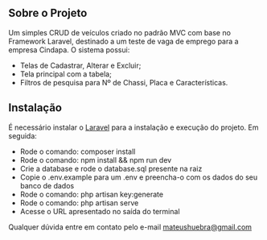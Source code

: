 ## Sobre o Projeto

Um simples CRUD de veículos criado no padrão MVC com base no Framework Laravel, destinado a um teste de vaga de emprego para a empresa Cindapa. O sistema possui:

- Telas de Cadastrar, Alterar e Excluir;
- Tela principal com a tabela;
- Filtros de pesquisa para Nº de Chassi, Placa e Características.

## Instalação

É necessário instalar o [Laravel](https://laravel.com/docs) para a instalação e execução do projeto. Em seguida:
- Rode o comando: composer install
- Rode o comando: npm install && npm run dev
- Crie a database e rode o database.sql presente na raiz
- Copie o .env.example para um .env e preencha-o com os dados do seu banco de dados
- Rode o comando: php artisan key:generate
- Rode o comando: php artisan serve
- Acesse o URL apresentado no saída do terminal

Qualquer dúvida entre em contato pelo e-mail mateushuebra@gmail.com